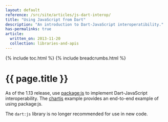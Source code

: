 ```yaml
---
layout: default
reference: /src/site/articles/js-dart-interop/
title: "Using JavaScript from Dart"
description: "An introduction to Dart-JavaScript interoperatibility."
has-permalinks: true
article:
  written_on: 2013-11-20
  collection: libraries-and-apis
---
```


{% include toc.html %}
{% include breadcrumbs.html %}

# {{ page.title }}

As of the 1.13 release,
use [package:js](https://pub.dartlang.org/packages/js)
to implement Dart-JavaScript interoperability.
The [chartjs](https://github.com/google/chartjs.dart/) example provides
an end-to-end example of using package:js.

The `dart:js` library is no longer recommended for use in new code.

